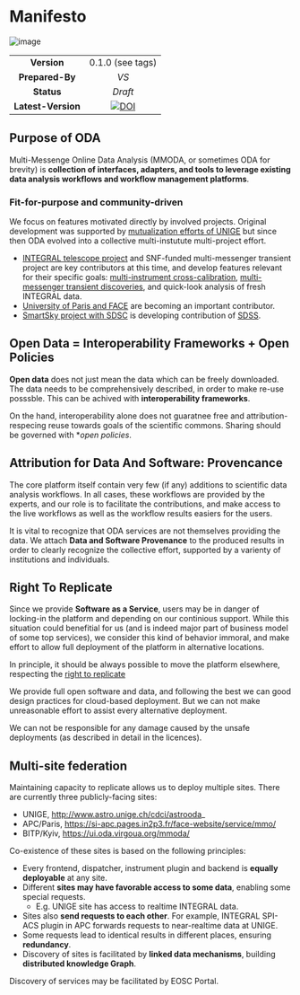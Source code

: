 # Manifesto

![image](https://user-images.githubusercontent.com/3909535/124884013-2dd51e80-dfd2-11eb-823f-465c525de135.png)

|||
| :--: | :--: |
| **Version** | 0.1.0 (see tags) |
| **Prepared-By** | _VS_ |
| **Status** | _Draft_ |
| **Latest-Version** | [![DOI](https://zenodo.org/badge/DOI/10.5281/zenodo.6376845.svg)](https://doi.org/10.5281/zenodo.6376845) |

## Purpose of ODA

Multi-Messenge Online Data Analysis (MMODA, or sometimes ODA for brevity) is **collection of interfaces, adapters, and tools to leverage existing data analysis workflows and workflow management platforms**.

### Fit-for-purpose and community-driven

We focus on features motivated directly by involved projects. Original development was supported by [mutualization efforts of UNIGE](https://www.astro.unige.ch/cdci/) but since then ODA evolved into a collective multi-instutute multi-project effort. 
 * [INTEGRAL telescope project](https://www.isdc.unige.ch) and SNF-funded multi-messenger transient project are key contributors at this time, and develop features relevant for their specific goals: [multi-instrument cross-calibration](https://indico.ict.inaf.it/event/1001/contributions/10148/attachments/5053/10366/OSA11%20-%20ISGRI.pdf), [multi-messenger transient discoveries](http://linked-open-data.space/), and quick-look analysis of fresh INTEGRAL data.
 * [University of Paris and FACE](https://si-apc.pages.in2p3.fr/face-website/service/mmo/) are becoming an important contributor. 
 * [SmartSky project with SDSC](https://odahub.io/) is developing contribution of [SDSS](https://renkulab.io/gitlab/vladimir.savchenko/oda-sdss).

## Open Data = Interoperability Frameworks + Open Policies

**Open data** does not just mean the data which can be freely downloaded. The data needs to be comprehensively described, in order to make re-use posssble. This can be achived with **interoperability frameworks**. 

On the hand, interoperability alone does not guaratnee free and attribution-respecing reuse towards goals of the scientific commons. Sharing should be governed with **open policies*.

## Attribution for Data And Software: Provencance

The core platform itself contain very few (if any) additions to scientific data analysis workflows. In all cases, these workflows are provided by the experts, and our role is to facilitate the contributions, and make access to the live workflows as well as the workflow results easiers for the users.

It is vital to recognize that ODA services are not themselves providing the data. We attach **Data and Software Provenance**  to the produced results in order to clearly recognize the collective effort, supported by a varienty of institutions and individuals.

## Right To Replicate

Since we provide **Software as a Service**, users may be in danger of locking-in the platform and depending on our continious support. While this situation could benefitial for us (and is indeed major part of business model of some top services), we consider this kind of behavior immoral, and make effort to allow full deployment of the platform in alternative locations. 

In principle, it should be always possible to move the platform elsewhere, respecting the [right to replicate](https://2i2c.org/right-to-replicate/)

We provide full open software and data, and following the best we can good design practices for cloud-based deployment. 
But we can not make unreasonable effort to assist every alternative deployment.

We can not be responsible for any damage caused by the unsafe deployments (as described in detail in the licences).

## Multi-site federation

Maintaining capacity to replicate allows us to deploy multiple sites. There are currently three publicly-facing sites:

* UNIGE, http://www.astro.unige.ch/cdci/astrooda_ 
* APC/Paris, https://si-apc.pages.in2p3.fr/face-website/service/mmo/
* BITP/Kyiv, https://ui.oda.virgoua.org/mmoda/

Co-existence of these sites is based on the following principles:

* Every frontend, dispatcher, instrument plugin and backend is **equally deployable** at any site. 
* Different **sites may have favorable access to some data**, enabling some special requests.
  * E.g. UNIGE site has access to realtime INTEGRAL data.
* Sites also **send requests to each other**. For example, INTEGRAL SPI-ACS plugin in APC forwards requests to near-realtime data at UNIGE.
* Some requests lead to identical results in different places, ensuring **redundancy**.
* Discovery of sites is facilitated by **linked data mechanisms**, building **distributed knowledge Graph**.

Discovery of services may be facilitated by EOSC Portal.

